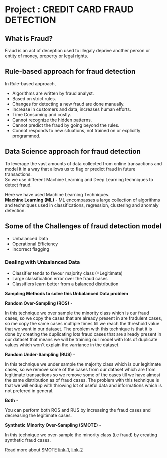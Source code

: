 # Project : CREDIT CARD FRAUD DETECTION 



## What is Fraud?

Fraud is an act of deception used to illegaly deprive another person or entity of money, property or legal rights.

## Rule-based approach for fraud detection

In Rule-based approach,

* Algorithms are written by fraud analyst.
* Based on strict rules.
* Changes for detecting a new fraud are done manually.
* Increase in customers and data, increases human efforts.
* Time Consuming and costly.
* Cannot recognize the hidden patterns.
* Cannot predict the fraud by going beyond the rules.
* Connot responds to new situations, not trained on or explicitly programmed.

## Data Science approach for fraud detection

To leverage the vast amounts of data collected from online transactions and model it in a way that allows us to flag or predict fraud in future transactions.  
So we use different Machine Learning and Deep Learning techniques to detect fraud.

Here we have used Machine Learning Techniques.  
**Machine Learning (ML)** - ML encompasses a large collection of algorithms and techniques used in classifications, regression, clustering and anomaly detection.  

## Some of the Challenges of fraud detection model

* Unbalanced Data
* Operational Efficiency
* Incorrect flagging 

### Dealing with Unbalanced Data

* Classifier tends to favour majority class (=Legitimate)
* Large classification error over the fraud cases
* Classifiers learn better from a balanced distribution

**Sampling Methods to solve this Unbalanced Data problem**

**Random Over-Sampling (ROS)** -

In this technique we over sample the minority class which is our fraud cases, so we copy the cases that are already present in are fradulent cases, so me copy the same cases multiple times till we reach the threshold value that we want in our dataset. The problem with this technique is that it is done by creating the duplicating lots fraud cases that are already present in our dataset that means we will be training our model with lots of duplicate values which won't explain the varriance in the dataset.

**Random Under-Sampling (RUS)** -

In this technique we under sample the majority class which is our legitimate cases, so we remove some of the cases from our dataset which are from legitimate transactions so we remove some of the cases till we have almost the same distribution as of fraud cases. The problem with this technique is that we will endup with throwing lot of useful data and informations which is not prefered in general. 

**Both** -

You can perform both ROS and RUS by increasing the fraud cases and decreasing the legitimate cases.

**Synthetic Minority Over-Sampling (SMOTE)** -

In this technique we over-sample the minority class (i.e fraud) by creating synthetic fraud cases.

Read more about SMOTE [link-1](https://machinelearningmastery.com/smote-oversampling-for-imbalanced-classification/), [link-2](https://en.wikipedia.org/wiki/Oversampling_and_undersampling_in_data_analysis)
















